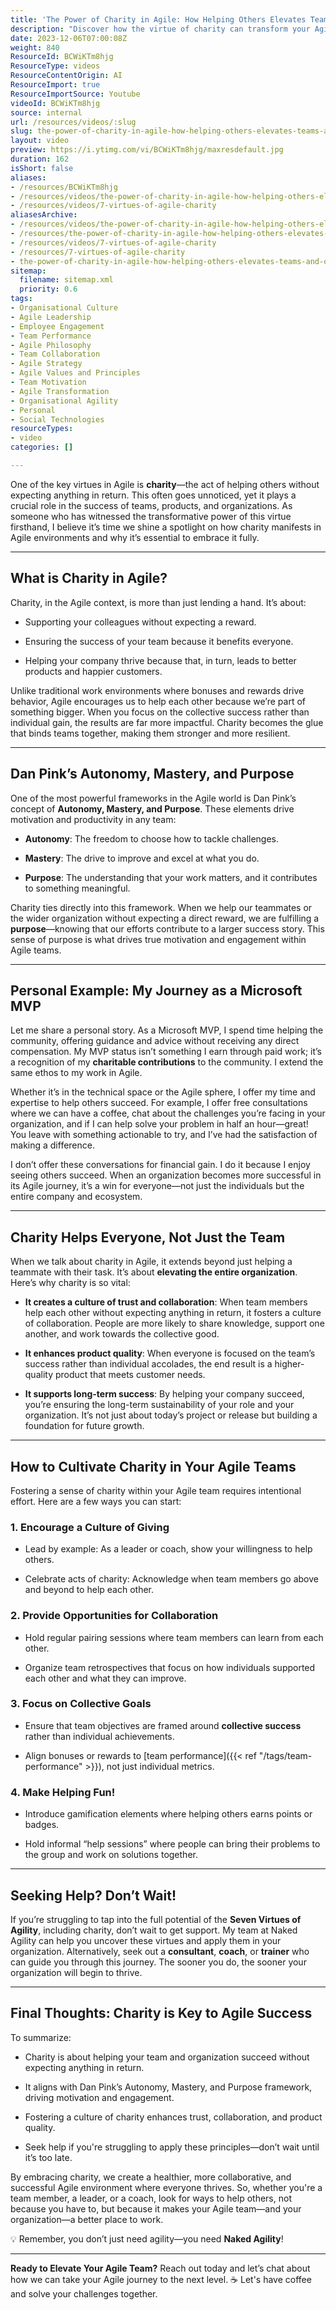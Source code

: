 ```yaml
---
title: 'The Power of Charity in Agile: How Helping Others Elevates Teams and Organizations'
description: "Discover how the virtue of charity can transform your Agile approach, fostering team success and community support. Watch now for powerful insights! \U0001F31F"
date: 2023-12-06T07:00:08Z
weight: 840
ResourceId: BCWiKTm8hjg
ResourceType: videos
ResourceContentOrigin: AI
ResourceImport: true
ResourceImportSource: Youtube
videoId: BCWiKTm8hjg
source: internal
url: /resources/videos/:slug
slug: the-power-of-charity-in-agile-how-helping-others-elevates-teams-and-organizations
layout: video
preview: https://i.ytimg.com/vi/BCWiKTm8hjg/maxresdefault.jpg
duration: 162
isShort: false
aliases:
- /resources/BCWiKTm8hjg
- /resources/videos/the-power-of-charity-in-agile-how-helping-others-elevates-teams-and-organizations
- /resources/videos/7-virtues-of-agile-charity
aliasesArchive:
- /resources/videos/the-power-of-charity-in-agile-how-helping-others-elevates-teams-and-organizations
- /resources/the-power-of-charity-in-agile-how-helping-others-elevates-teams-and-organizations
- /resources/videos/7-virtues-of-agile-charity
- /resources/7-virtues-of-agile-charity
- the-power-of-charity-in-agile-how-helping-others-elevates-teams-and-organizations
sitemap:
  filename: sitemap.xml
  priority: 0.6
tags:
- Organisational Culture
- Agile Leadership
- Employee Engagement
- Team Performance
- Agile Philosophy
- Team Collaboration
- Agile Strategy
- Agile Values and Principles
- Team Motivation
- Agile Transformation
- Organisational Agility
- Personal
- Social Technologies
resourceTypes:
- video
categories: []

---
```

One of the key virtues in Agile is **charity**—the act of helping others without expecting anything in return. This often goes unnoticed, yet it plays a crucial role in the success of teams, products, and organizations. As someone who has witnessed the transformative power of this virtue firsthand, I believe it’s time we shine a spotlight on how charity manifests in Agile environments and why it’s essential to embrace it fully.

* * *

## **What is Charity in Agile?**

Charity, in the Agile context, is more than just lending a hand. It’s about:

- Supporting your colleagues without expecting a reward.

- Ensuring the success of your team because it benefits everyone.

- Helping your company thrive because that, in turn, leads to better products and happier customers.

Unlike traditional work environments where bonuses and rewards drive behavior, Agile encourages us to help each other because we’re part of something bigger. When you focus on the collective success rather than individual gain, the results are far more impactful. Charity becomes the glue that binds teams together, making them stronger and more resilient.

* * *

## **Dan Pink’s Autonomy, Mastery, and Purpose**

One of the most powerful frameworks in the Agile world is Dan Pink’s concept of **Autonomy, Mastery, and Purpose**. These elements drive motivation and productivity in any team:

- **Autonomy**: The freedom to choose how to tackle challenges.

- **Mastery**: The drive to improve and excel at what you do.

- **Purpose**: The understanding that your work matters, and it contributes to something meaningful.

Charity ties directly into this framework. When we help our teammates or the wider organization without expecting a direct reward, we are fulfilling a **purpose**—knowing that our efforts contribute to a larger success story. This sense of purpose is what drives true motivation and engagement within Agile teams.

* * *

## **Personal Example: My Journey as a Microsoft MVP**

Let me share a personal story. As a Microsoft MVP, I spend time helping the community, offering guidance and advice without receiving any direct compensation. My MVP status isn’t something I earn through paid work; it’s a recognition of my **charitable contributions** to the community. I extend the same ethos to my work in Agile.

Whether it’s in the technical space or the Agile sphere, I offer my time and expertise to help others succeed. For example, I offer free consultations where we can have a coffee, chat about the challenges you’re facing in your organization, and if I can help solve your problem in half an hour—great! You leave with something actionable to try, and I’ve had the satisfaction of making a difference.

I don’t offer these conversations for financial gain. I do it because I enjoy seeing others succeed. When an organization becomes more successful in its Agile journey, it’s a win for everyone—not just the individuals but the entire company and ecosystem.

* * *

## **Charity Helps Everyone, Not Just the Team**

When we talk about charity in Agile, it extends beyond just helping a teammate with their task. It’s about **elevating the entire organization**. Here’s why charity is so vital:

- **It creates a culture of trust and collaboration**: When team members help each other without expecting anything in return, it fosters a culture of collaboration. People are more likely to share knowledge, support one another, and work towards the collective good.

- **It enhances product quality**: When everyone is focused on the team’s success rather than individual accolades, the end result is a higher-quality product that meets customer needs.

- **It supports long-term success**: By helping your company succeed, you’re ensuring the long-term sustainability of your role and your organization. It’s not just about today’s project or release but building a foundation for future growth.

* * *

## **How to Cultivate Charity in Your Agile Teams**

Fostering a sense of charity within your Agile team requires intentional effort. Here are a few ways you can start:

### **1\. Encourage a Culture of Giving**

- Lead by example: As a leader or coach, show your willingness to help others.

- Celebrate acts of charity: Acknowledge when team members go above and beyond to help each other.

### **2\. Provide Opportunities for Collaboration**

- Hold regular pairing sessions where team members can learn from each other.

- Organize team retrospectives that focus on how individuals supported each other and what they can improve.

### **3\. Focus on Collective Goals**

- Ensure that team objectives are framed around **collective success** rather than individual achievements.

- Align bonuses or rewards to [team performance]({{< ref "/tags/team-performance" >}}), not just individual metrics.

### **4\. Make Helping Fun!**

- Introduce gamification elements where helping others earns points or badges.

- Hold informal “help sessions” where people can bring their problems to the group and work on solutions together.

* * *

## **Seeking Help? Don’t Wait!**

If you’re struggling to tap into the full potential of the **Seven Virtues of Agility**, including charity, don’t wait to get support. My team at Naked Agility can help you uncover these virtues and apply them in your organization. Alternatively, seek out a **consultant**, **coach**, or **trainer** who can guide you through this journey. The sooner you do, the sooner your organization will begin to thrive.

* * *

## **Final Thoughts: Charity is Key to Agile Success**

To summarize:

- Charity is about helping your team and organization succeed without expecting anything in return.

- It aligns with Dan Pink’s Autonomy, Mastery, and Purpose framework, driving motivation and engagement.

- Fostering a culture of charity enhances trust, collaboration, and product quality.

- Seek help if you're struggling to apply these principles—don’t wait until it’s too late.

By embracing charity, we create a healthier, more collaborative, and successful Agile environment where everyone thrives. So, whether you're a team member, a leader, or a coach, look for ways to help others, not because you have to, but because it makes your Agile team—and your organization—a better place to work.

💡 Remember, you don’t just need agility—you need **Naked Agility**!

* * *

**Ready to Elevate Your Agile Team?** Reach out today and let’s chat about how we can take your Agile journey to the next level. ☕ Let's have coffee and solve your challenges together.

